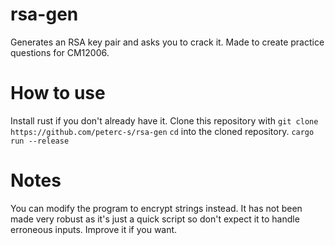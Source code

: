 # rsa-gen
Generates an RSA key pair and asks you to crack it. Made to create practice questions for CM12006.

# How to use
Install rust if you don't already have it.
Clone this repository with `git clone https://github.com/peterc-s/rsa-gen`
`cd` into the cloned repository.
`cargo run --release`

# Notes
You can modify the program to encrypt strings instead. It has not been made very robust as it's just a quick script so don't expect it to handle erroneous inputs. Improve it if you want.
